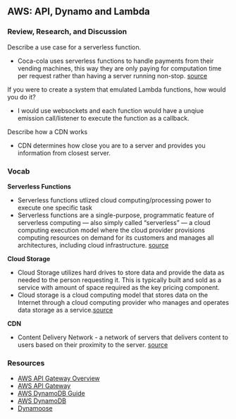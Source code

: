 ## AWS: API, Dynamo and Lambda

### Review, Research, and Discussion
Describe a use case for a serverless function.
- Coca-cola uses serverless functions to handle payments from their vending machines, this way they are only paying for computation time per request rather than having a server running non-stop. [source](https://blog.hubspot.com/website/serverless-functions)

If you were to create a system that emulated Lambda functions, how would you do it?
- I would use websockets and each function would have a unqiue emission call/listener to execute the function as a callback.

Describe how a CDN works
- CDN determines how close you are to a server and provides you information from closest server.



### Vocab
**Serverless Functions**
- Serverless functions utlized cloud computing/processing power to execute one specific task
- Serverless functions are a single-purpose, programmatic feature of serverless computing — also simply called “serverless” — a cloud computing execution model where the cloud provider provisions computing resources on demand for its customers and manages all architectures, including cloud infrastructure. [source](https://www.splunk.com/en_us/data-insider/what-are-serverless-functions.html)

**Cloud Storage**
- Cloud Storage utilizes hard drives to store data and provide the data as needed to the person requesting it. This is typically built and sold as a service with amount of space required as the key pricing component.
- Cloud storage is a cloud computing model that stores data on the Internet through a cloud computing provider who manages and operates data storage as a service.[source](https://aws.amazon.com/what-is-cloud-storage/)

**CDN**
- Content Delivery Network - a network of servers that delivers content to users based on their proximity to the server. [source](https://bloggingwizard.com/content-delivery-networks-explained/)

### Resources
- [AWS API Gateway Overview](https://www.serverless.com/amazon-api-gateway)
- [AWS API Gateway](https://aws.amazon.com/api-gateway/)
- [AWS DynamoDB Guide](https://www.dynamodbguide.com/what-is-dynamo-db/)
- [AWS DynamoDB](https://aws.amazon.com/dynamodb/)
- [Dynamoose](https://dynamoosejs.com/getting_started/Introduction)